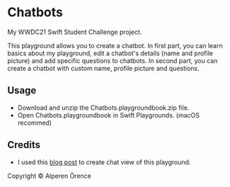 # Chatbots

My WWDC21 Swift Student Challenge project.

This playground allows you to create a chatbot. In first part, you can learn basics about my playground, edit a chatbot's details (name and profile picture) and add specific questions to chatbots. In second part, you can create a chatbot with custom name, profile picture and questions.

## Usage

* Download and unzip the Chatbots.playgroundbook.zip file.
* Open Chatbots.playgroundbook in Swift Playgrounds. (macOS recommed)

## Credits

* I used this [blog post](https://www.iosapptemplates.com/blog/swiftui/swiftui-chat) to create chat view of this playground.

Copyright © Alperen Örence
